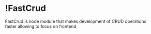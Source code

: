 !FastCrud
========

FastCrud is node module that makes development of CRUD operations faster allowing to focus on frontend 